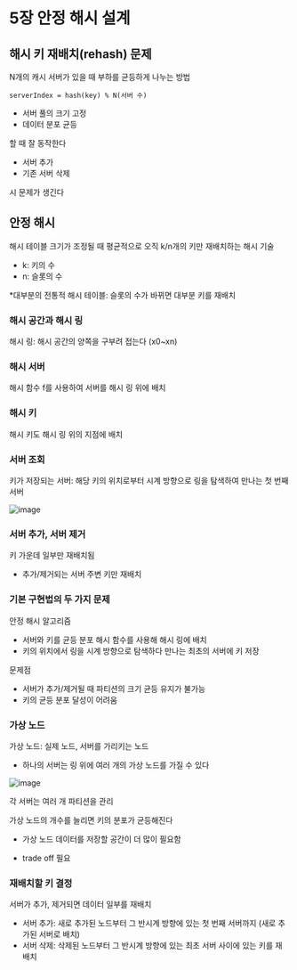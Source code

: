 # 5장 안정 해시 설계

## 해시 키 재배치(rehash) 문제

N개의 캐시 서버가 있을 때 부하를 균등하게 나누는 방법

```
serverIndex = hash(key) % N(서버 수)
```

- 서버 풀의 크기 고정
- 데이터 분포 균등

할 때 잘 동작한다

- 서버 추가
- 기존 서버 삭제

시 문제가 생긴다

## 안정 해시

해시 테이블 크기가 조정될 때 평균적으로 오직 k/n개의 키만 재배치하는 해시 기술
- k: 키의 수
- n: 슬롯의 수

*대부분의 전통적 해시 테이블: 슬롯의 수가 바뀌면 대부분 키를 재배치

### 해시 공간과 해시 링

해시 링: 해시 공간의 양쪽을 구부려 접는다 (x0~xn)

### 해시 서버

해시 함수 f를 사용하여 서버를 해시 링 위에 배치

### 해시 키

해시 키도 해시 링 위의 지점에 배치

### 서버 조회

키가 저장되는 서버: 해당 키의 위치로부터 시계 방향으로 링을 탐색하여 만나는 첫 번째 서버

![image](https://github.com/yxxnkxx/system-design-interview/assets/109255398/83c260b1-59cd-449e-a0d1-20939114dc35)

### 서버 추가, 서버 제거

키 가운데 일부만 재배치됨

- 추가/제거되는 서버 주변 키만 재배치

### 기본 구현법의 두 가지 문제

안정 해시 알고리즘
- 서버와 키를 균등 분포 해시 함수를 사용해 해시 링에 배치
- 키의 위치에서 링을 시계 방향으로 탐색하다 만나는 최초의 서버에 키 저장

문제점
- 서버가 추가/제거될 때 파티션의 크기 균등 유지가 불가능
- 키의 균등 분포 달성이 어려움

### 가상 노드

가상 노드: 실제 노드, 서버를 가리키는 노드
- 하나의 서버는 링 위에 여러 개의 가상 노드를 가질 수 있다

![image](https://github.com/yxxnkxx/system-design-interview/assets/109255398/de2ff8a7-9905-416e-a185-3957eb566325)

각 서버는 여러 개 파티션을 관리

가상 노드의 개수를 늘리면 키의 분포가 균등해진다

+ 가상 노드 데이터를 저장할 공간이 더 많이 필요함

- trade off 필요

### 재배치할 키 결정

서버가 추가, 제거되면 데이터 일부를 재배치

- 서버 추가: 새로 추가된 노드부터 그 반시계 방향에 있는 첫 번째 서버까지 (새로 추가된 서버로 배치)
- 서버 삭제: 삭제된 노드부터 그 반시계 방향에 있는 최초 서버 사이에 있는 키를 재배치